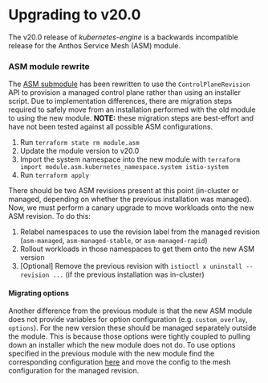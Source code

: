 # Upgrading to v20.0

The v20.0 release of *kubernetes-engine* is a backwards incompatible
release for the Anthos Service Mesh (ASM) module.

### ASM module rewrite

The [ASM submodule](https://github.com/terraform-google-modules/terraform-google-kubernetes-engine/tree/master/modules/asm) has been rewritten to use the `ControlPlaneRevision` API to provision
a managed control plane rather than using an installer script. Due to implementation differences, there are migration steps required to safely move from
an installation performed with the old module to using the new module. **NOTE:** these migration steps are best-effort and have not been tested against all possible ASM configurations.

1. Run `terraform state rm module.asm`
2. Update the module version to v20.0
3. Import the system namespace into the new module with `terraform import module.asm.kubernetes_namespace.system istio-system`
4. Run `terraform apply`

There should be two ASM revisions present at this point (in-cluster or managed, depending on whether the previous installation was managed). Now,
we must perform a canary upgrade to move workloads onto the new ASM revision. To do this:

1. Relabel namespaces to use the revision label from the managed revision (`asm-managed`, `asm-managed-stable`, or `asm-managed-rapid`)
2. Rollout workloads in those namespaces to get them onto the new ASM version
3. [Optional] Remove the previous revision with `istioctl x uninstall --revision ...` (if the previous installation was in-cluster)


#### Migrating options

Another difference from the previous module is that the new ASM module does not provide variables for option configuration (e.g. `custom_overlay`, `options`). For the new version these should be managed separately
outside the module. This is because those options were tightly coupled to pulling down an installer which the new module does not do. To use options specified in the previous module with the new module find the corresponding configuration [here](https://github.com/GoogleCloudPlatform/anthos-service-mesh-packages/tree/main/asm/istio/options) and move the
config to the mesh configuration for the managed revision.

